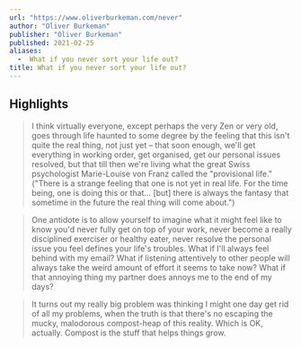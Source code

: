 ```yaml
---
url: "https://www.oliverburkeman.com/never"
author: "Oliver Burkeman"
publisher: "Oliver Burkeman"
published: 2021-02-25
aliases:
  -  What if you never sort your life out?
title: What if you never sort your life out?
---
```


## Highlights
> I think virtually everyone, except perhaps the very Zen or very old, goes through life haunted to some degree by the feeling that this isn't quite the real thing, not just yet – that soon enough, we'll get everything in working order, get organised, get our personal issues resolved, but that till then we're living what the great Swiss psychologist Marie-Louise von Franz called the "provisional life." ("There is a strange feeling that one is not yet in real life. For the time being, one is doing this or that… [but] there is always the fantasy that sometime in the future the real thing will come about.")

> One antidote is to allow yourself to imagine what it might feel like to know you'd never fully get on top of your work, never become a really disciplined exerciser or healthy eater, never resolve the personal issue you feel defines your life's troubles. What if I'll always feel behind with my email? What if listening attentively to other people will always take the weird amount of effort it seems to take now? What if that annoying thing my partner does annoys me to the end of my days?

> It turns out my really big problem was thinking I might one day get rid of all my problems, when the truth is that there's no escaping the mucky, malodorous compost-heap of this reality. Which is OK, actually. Compost is the stuff that helps things grow.

